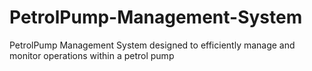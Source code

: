# PetrolPump-Management-System
 PetrolPump Management System designed to efficiently manage and monitor operations within a petrol pump

